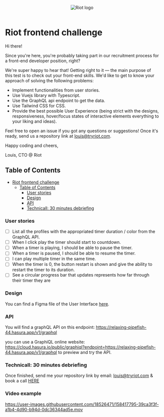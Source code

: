 <p align="center">
  <img alt="Riot logo" src="https://tryriot.com/wp-content/themes/riot-2020-production/images/logo-purple.svg" />
  <br>
  <br>
</p>

# Riot frontend challenge

Hi there!

Since you're here, you're probably taking part in our recruitment process for a front-end developer position, right?

We're super happy to hear that! Getting right to it — the main purpose of this test is to check out your front-end skills. We'd like to get to know your approach of solving the following problems:

- Implement functionalities from user stories.
- Use Vuejs library with Typescript.
- Use the GraphQL api endpoint to get the data.
- Use Tailwind CSS for CSS.
- Provide the best possible User Experience (being strict with the designs, responsiveness, hover/focus states of interactive elements everything to your liking and ideas).

Feel free to open an issue if you got any questions or suggestions! Once it's ready, send us a repository link at louis@tryriot.com.

Happy coding and cheers,

Louis, CTO @ Riot

## Table of Contents

- [Riot frontend challenge](#riot-frontend-challenge)
  - [Table of Contents](#table-of-contents)
    - [User stories](#user-stories)
    - [Design](#design)
    - [API](#api)
    - [Technicall: 30 minutes debriefing](#technicall-30-minutes-debriefing)

### User stories

- [ ] List all the profiles with the appropriated timer duration / color from the GraphQL API.
- [ ] When I click play the timer should start to countdown.
- [ ] When a timer is playing, I should be able to pause the timer.
- [ ] When a timer is paused, I should be able to resume the timer.
- [ ] I can play multiple timer in the same time.
- [ ] When the timer is 0, the button restart is shown and give the ability to restart the timer to its duration.
- [ ] See a circular progress bar that updates represents how far through their timer they are

### Design

You can find a Figma file of the User Interface [here](https://www.figma.com/community/file/1042474100556545669/Riot-frontend-challenge).

### API

You will find a graphQL API on this endpoint: <https://relaxing-pipefish-44.hasura.app/v1/graphql>

you can use a GraphiQL online website: <https://cloud.hasura.io/public/graphiql?endpoint=https://relaxing-pipefish-44.hasura.app/v1/graphql> to preview and try the API.

### Technicall: 30 minutes debriefing

Once finished, send me your repository link by email: louis@tryriot.com & book a call [HERE](https://calendly.com/louis-cibot/30min)


### Video example
https://user-images.githubusercontent.com/18526471/158417795-39ca3f3f-a1b4-4d90-b94d-0dc36344ad5e.mov




